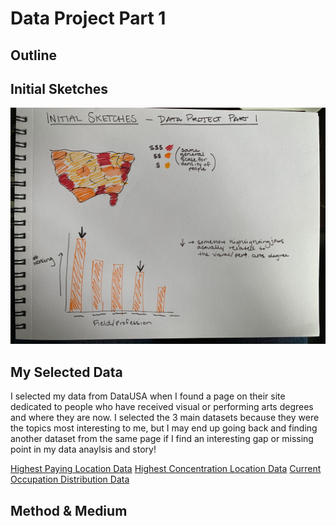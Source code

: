 # Data Project Part 1

## Outline

## Initial Sketches

![InitialSketches](InitialDataVizSketches.jpg)

## My Selected Data

I selected my data from DataUSA when I found a page on their site dedicated to people who have received visual or performing arts degrees and where they are now. I selected the 3 main datasets because they were the topics most interesting to me, but I may end up going back and finding another dataset from the same page if I find an interesting gap or missing point in my data anaylsis and story!

[Highest Paying Location Data](HighestPaying_Locations.csv)
[Highest Concentration Location Data](SpecialtyLocation_Data.csv)
[Current Occupation Distribution Data](CurrentOccupations.csv)


## Method & Medium
